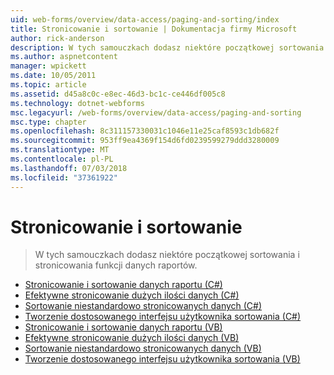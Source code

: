 ```yaml
---
uid: web-forms/overview/data-access/paging-and-sorting/index
title: Stronicowanie i sortowanie | Dokumentacja firmy Microsoft
author: rick-anderson
description: W tych samouczkach dodasz niektóre początkowej sortowania i stronicowania funkcji danych raportów.
ms.author: aspnetcontent
manager: wpickett
ms.date: 10/05/2011
ms.topic: article
ms.assetid: d45a8c0c-e8ec-46d3-bc1c-ce446df005c8
ms.technology: dotnet-webforms
msc.legacyurl: /web-forms/overview/data-access/paging-and-sorting
msc.type: chapter
ms.openlocfilehash: 8c311157330031c1046e11e25caf8593c1db682f
ms.sourcegitcommit: 953ff9ea4369f154d6fd0239599279ddd3280009
ms.translationtype: MT
ms.contentlocale: pl-PL
ms.lasthandoff: 07/03/2018
ms.locfileid: "37361922"
---
```

<a name="paging-and-sorting"></a>Stronicowanie i sortowanie
====================
> W tych samouczkach dodasz niektóre początkowej sortowania i stronicowania funkcji danych raportów.


- [Stronicowanie i sortowanie danych raportu (C#)](paging-and-sorting-report-data-cs.md)
- [Efektywne stronicowanie dużych ilości danych (C#)](efficiently-paging-through-large-amounts-of-data-cs.md)
- [Sortowanie niestandardowo stronicowanych danych (C#)](sorting-custom-paged-data-cs.md)
- [Tworzenie dostosowanego interfejsu użytkownika sortowania (C#)](creating-a-customized-sorting-user-interface-cs.md)
- [Stronicowanie i sortowanie danych raportu (VB)](paging-and-sorting-report-data-vb.md)
- [Efektywne stronicowanie dużych ilości danych (VB)](efficiently-paging-through-large-amounts-of-data-vb.md)
- [Sortowanie niestandardowo stronicowanych danych (VB)](sorting-custom-paged-data-vb.md)
- [Tworzenie dostosowanego interfejsu użytkownika sortowania (VB)](creating-a-customized-sorting-user-interface-vb.md)
